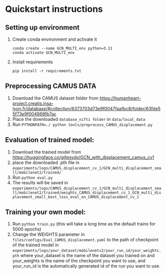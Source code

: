 
# Quickstart instructions

## Setting up environment
1) Create conda environment and activate it
    ```console
   conda create --name GCN_MULTI_env python=3.11
   conda activate GCN_MULTI_env
   ```
2) Install requirements
    ```console
   pip install -r requirements.txt 
    ```


## Preprocessing CAMUS DATA
1) Download the CAMUS dataset folder from https://humanheart-project.creatis.insa-lyon.fr/database/#collection/6373703d73e9f0047faa1bc8/folder/63fde55f73e9f004868fb7ac
2) Place the downloaded ``` database_nifti folder ``` in ``` data/local_data ```
3) Run ```PYTHONPATH=./ python tools/preprocess_CAMUS_displacement.py```

## Evaluation of trained model:
1) Download the trained model from https://huggingface.co/gillesvdv/GCN_with_displacement_camus_cv1
2) place the downloaded .pth file in ``` experiments/logs/CAMUS_displacement_cv_1/GCN_multi_displacement_small/mobilenet2/trained/ ```
2) Run ``` python eval.py ```
3) The results will be saved in ``` experiments/logs/CAMUS_displacement_cv_1/GCN_multi_displacement_small/mobilenet2/trained/weights_CAMUS_displacement_cv_1_GCN_multi_displacement_small_best_loss_eval_on_CAMUS_displacement_cv_1 ```


## Training your own model:
1) Run ``` python train.py ``` (this will take a long time as the default trains for 5000 epochs)
2) Change the WEIGHTS parameter in ``` files/configs/Eval_CAMUS_displacement.yaml ```
   to the path of checkpoint of the trained model in 
    ``` experiments/logs/your_dataset/mobilenetv2/your_run_id/your_weights.pth ```
    where your_dataset is the name of the dataset you trained on and your_weights is the name of the checkpoint you want to use,
    and your_run_id is the automatically generated id of the run you want to use.








